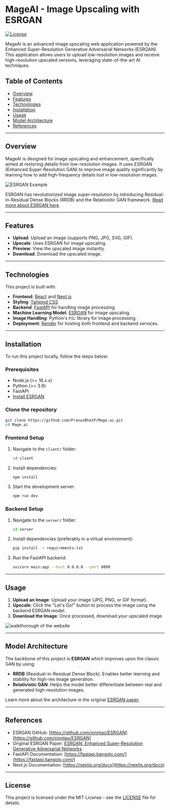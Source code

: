# MageAI - Image Upscaling with ESRGAN

[![License](https://img.shields.io/badge/license-MIT-blue.svg)](LICENSE)

MageAI is an advanced image upscaling web application powered by the Enhanced Super-Resolution Generative Adversarial Networks (ESRGAN). This application allows users to upload low-resolution images and receive high-resolution upscaled versions, leveraging state-of-the-art AI techniques.

## Table of Contents
- [Overview](#overview)
- [Features](#features)
- [Technologies](#technologies)
- [Installation](#installation)
- [Usage](#usage)
- [Model Architecture](#model-architecture)
- [References](#references)

---

## Overview

MageAI is designed for image upscaling and enhancement, specifically aimed at restoring details from low-resolution images. It uses ESRGAN (Enhanced Super-Resolution GAN) to improve image quality significantly by learning how to add high-frequency details lost in low-resolution images.

![ESRGAN Example](https://github.com/PranavBhatP/Mage.ai/assets/esrgan_example.png)

ESRGAN has revolutionized image super-resolution by introducing Residual-in-Residual Dense Blocks (RRDB) and the Relativistic GAN framework. [Read more about ESRGAN here](https://arxiv.org/abs/1809.00219).

---

## Features

- **Upload**: Upload an image (supports PNG, JPG, SVG, GIF).
- **Upscale**: Uses ESRGAN for image upscaling.
- **Preview**: View the upscaled image instantly.
- **Download**: Download the upscaled image.

---

## Technologies

This project is built with:

- **Frontend**: [React](https://reactjs.org/) and [Next.js](https://nextjs.org/)
- **Styling**: [Tailwind CSS](https://tailwindcss.com/)
- **Backend**: [FastAPI](https://fastapi.tiangolo.com/) for handling image processing.
- **Machine Learning Model**: [ESRGAN](https://github.com/xinntao/ESRGAN) for image upscaling.
- **Image Handling**: Python's `PIL` library for image processing.
- **Deployment**: [Render](https://render.com/) for hosting both frontend and backend services.

---

## Installation

To run this project locally, follow the steps below:

### Prerequisites
- Node.js (>= 16.x.x)
- Python (>= 3.9)
- FastAPI
- [Install ESRGAN](https://github.com/xinntao/ESRGAN#installation)

### Clone the repository
```bash
git clone https://github.com/PranavBhatP/Mage.ai.git
cd Mage.ai
```

### Frontend Setup
1. Navigate to the `client/` folder:
    ```bash
    cd client
    ```

2. Install dependencies:
    ```bash
    npm install
    ```

3. Start the development server:
    ```bash
    npm run dev
    ```

### Backend Setup
1. Navigate to the `server/` folder:
    ```bash
    cd server
    ```

2. Install dependencies (preferably in a virtual environment):
    ```bash
    pip install -r requirements.txt
    ```

3. Run the FastAPI backend:
    ```bash
    uvicorn main:app --host 0.0.0.0 --port 8000
    ```

---

## Usage

1. **Upload an Image**: Upload your image (JPG, PNG, or GIF format).
2. **Upscale**: Click the "Let's Go!" button to process the image using the backend ESRGAN model.
3. **Download the Image**: Once processed, download your upscaled image.

![walkthorough of the website](https://github.com/user-attachments/assets/eef750ff-c56f-46fb-b244-0bd1dd9f3134)


---

## Model Architecture

The backbone of this project is **ESRGAN** which improves upon the classic GAN by using:

- **RRDB** (Residual-in-Residual Dense Block): Enables better learning and stability for high-res image generation.
- **Relativistic GAN**: Helps the model better differentiate between real and generated high-resolution images.
  
Learn more about the architecture in the original [ESRGAN paper](https://arxiv.org/abs/1809.00219).

---

## References

- ESRGAN GitHub: [https://github.com/xinntao/ESRGAN](https://github.com/xinntao/ESRGAN)
- Original ESRGAN Paper: [ESRGAN: Enhanced Super-Resolution Generative Adversarial Networks](https://arxiv.org/abs/1809.00219)
- FastAPI Documentation: [https://fastapi.tiangolo.com/](https://fastapi.tiangolo.com/)
- Next.js Documentation: [https://nextjs.org/docs](https://nextjs.org/docs)

---

## License

This project is licensed under the MIT License - see the [LICENSE](LICENSE) file for details.
```
